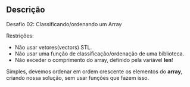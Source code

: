 ## Descrição

Desafio 02: Classificando/ordenando um Array

Restrições:
- Não usar vetores(vectors) STL.
- Não usar uma função de classificação/ordenação de uma biblioteca.
- Não exceder o comprimento do array, definido pela variável **len**!

Simples, devemos ordenar em ordem crescente os elementos do **array**, criando nossa solução, sem usar funções que fazem isso.

